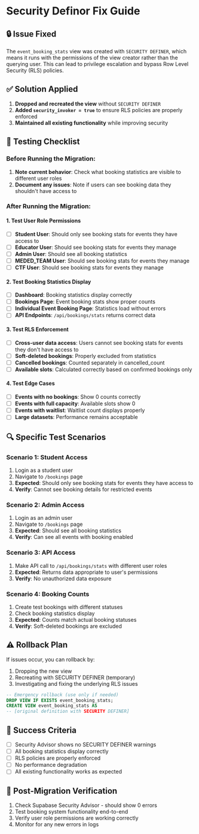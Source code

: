 # Security Definor Fix Guide

## 🔒 **Issue Fixed**
The `event_booking_stats` view was created with `SECURITY DEFINER`, which means it runs with the permissions of the view creator rather than the querying user. This can lead to privilege escalation and bypass Row Level Security (RLS) policies.

## ✅ **Solution Applied**
1. **Dropped and recreated the view** without `SECURITY DEFINER`
2. **Added `security_invoker = true`** to ensure RLS policies are properly enforced
3. **Maintained all existing functionality** while improving security

## 🧪 **Testing Checklist**

### **Before Running the Migration:**
1. **Note current behavior**: Check what booking statistics are visible to different user roles
2. **Document any issues**: Note if users can see booking data they shouldn't have access to

### **After Running the Migration:**

#### **1. Test User Role Permissions**
- [ ] **Student User**: Should only see booking stats for events they have access to
- [ ] **Educator User**: Should see booking stats for events they manage
- [ ] **Admin User**: Should see all booking statistics
- [ ] **MEDED_TEAM User**: Should see booking stats for events they manage
- [ ] **CTF User**: Should see booking stats for events they manage

#### **2. Test Booking Statistics Display**
- [ ] **Dashboard**: Booking statistics display correctly
- [ ] **Bookings Page**: Event booking stats show proper counts
- [ ] **Individual Event Booking Page**: Statistics load without errors
- [ ] **API Endpoints**: `/api/bookings/stats` returns correct data

#### **3. Test RLS Enforcement**
- [ ] **Cross-user data access**: Users cannot see booking stats for events they don't have access to
- [ ] **Soft-deleted bookings**: Properly excluded from statistics
- [ ] **Cancelled bookings**: Counted separately in cancelled_count
- [ ] **Available slots**: Calculated correctly based on confirmed bookings only

#### **4. Test Edge Cases**
- [ ] **Events with no bookings**: Show 0 counts correctly
- [ ] **Events with full capacity**: Available slots show 0
- [ ] **Events with waitlist**: Waitlist count displays properly
- [ ] **Large datasets**: Performance remains acceptable

## 🔍 **Specific Test Scenarios**

### **Scenario 1: Student Access**
1. Login as a student user
2. Navigate to `/bookings` page
3. **Expected**: Should only see booking stats for events they have access to
4. **Verify**: Cannot see booking details for restricted events

### **Scenario 2: Admin Access**
1. Login as an admin user
2. Navigate to `/bookings` page
3. **Expected**: Should see all booking statistics
4. **Verify**: Can see all events with booking enabled

### **Scenario 3: API Access**
1. Make API call to `/api/bookings/stats` with different user roles
2. **Expected**: Returns data appropriate to user's permissions
3. **Verify**: No unauthorized data exposure

### **Scenario 4: Booking Counts**
1. Create test bookings with different statuses
2. Check booking statistics display
3. **Expected**: Counts match actual booking statuses
4. **Verify**: Soft-deleted bookings are excluded

## ⚠️ **Rollback Plan**
If issues occur, you can rollback by:
1. Dropping the new view
2. Recreating with SECURITY DEFINER (temporary)
3. Investigating and fixing the underlying RLS issues

```sql
-- Emergency rollback (use only if needed)
DROP VIEW IF EXISTS event_booking_stats;
CREATE VIEW event_booking_stats AS
-- [original definition with SECURITY DEFINER]
```

## 🎯 **Success Criteria**
- [ ] Security Advisor shows no SECURITY DEFINER warnings
- [ ] All booking statistics display correctly
- [ ] RLS policies are properly enforced
- [ ] No performance degradation
- [ ] All existing functionality works as expected

## 📝 **Post-Migration Verification**
1. Check Supabase Security Advisor - should show 0 errors
2. Test booking system functionality end-to-end
3. Verify user role permissions are working correctly
4. Monitor for any new errors in logs
